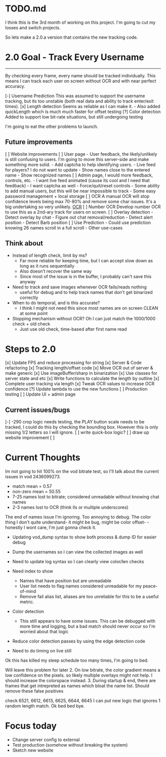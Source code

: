 # TODO.md
I think this is the 3rd month of working on this project. 
I'm going to cut my losses and switch projects.

So lets make a 2.0.a version that contains the new tracking code.

# 2.0 Goal - Track Every Username
---
By checking every frame, every name should be tracked individually.
This means I can track each user on screen without OCR and with near perfect accuracy.

[-] Username Prediction
    This was assumed to support the username tracking, but its too unstable (both real data and ability to track enter/exit times).
[x] Length detection
    Seems as reliable as I can make it.
    - Also added quickLength which is much much faster for offset testing
[?] Color detection
    Added to support low bit-rate situations, but still undergoing testing

I'm going to eat the other problems to launch.

## Future improvements
[ ] Website improvements
    [ ] User page
        - User feedback, the likely/unlikely is still confusing to users. I'm going to move this server-side and make something more solid.
        - Add captcha to help identifying users.
        - Live feed for players? I do not want to update
        - Show names close to the entered name
        - Show recognized names
    [ ] Admin page, I would more feedback, controls, etc.
        - I want live feed animated (cause its cool and I need that feedback)
        - I want captcha as well
        - Force/quit/reset controls
        - Some ability to add manual users, but this will be near impossible to track
        - Some easy password management + local storage
[ ] OCR 
    A manual OCR will stop confidence levels being max 70-80% and remove some char issues. It's a big undertaking so very unlikely.
    [OCR](/Implementation.md#ocr-notes)
[ ] Number OCR
    Develop number OCR to use this as a 2nd-ary track for users on screen.
[ ] Overlay detection
    - Detect overlay by chat
        - Figure out chat removal/reduction
    - Detect alert position
    - Detect Barb position
[ ] Use Prediction
    - Could use prediction knowing 26 names scroll in a full scroll
    - Other use-cases

## Think about
- Instead of length check, limit by ms? 
    - Far more reliable for keeping time, but I can accept slow down as long as it runs sequentially
    - Also doesn't recover the same way
    - Since most of the issue is in the buffer, I probably can't save this anyway
- Need to track and save images whenever OCR fails/reads nothing
    - useful for debug and to help track names that don't get binarized correctly
- When to do temporal, and is this accurate?
    - I think I might not need this since most names are on screen CLEAN at some point
- Stopping mechanism without OCR? Oh I can just match the 1000/1000 check + old check
    - Just use old check, time-based after first name read

# Steps to 2.0
[x] Update FPS and reduce processing for string
[x] Server & Code refactoring
    [x] Tracking length/offset code
    [x] Move OCR out of server & make generic
    [x] Use imageBuffer/sharp in binarization
    [x] Use classes for server state and etc
[x] Write functions to calculate the length by outline
[x] Complete user tracking via length
[x] Tweak OCR values to increase OCR confidence
[?] Update lambda to use the new functions
[ ] Production testing
[ ] Update UI + admin page

## Current issues/bugs
[-] -290 crop logic needs testing, the PLAY button scale needs to be tracked, I could do this by checking the bounding box.
    However this is only missing 1/2 letters so I will ignore.
[ ] write quick-box logic?
[ ] draw up website improvement
[ ] 


# Current Thoughts

Im not going to hit 100% on the vod bitrate test, so I'll talk about the current issues in vod 2436099273.
- match mean = 0.57
- non-zero mean = 50.55
- 7-25 names lost to bitrate; considered unreadable without knowing chat names
- 2-3 names lost to OCR (think lIs or multiple underscores)

The end of names issue I'm ignoring. Too annoying to debug.
The color thing I don't quite understand- it might be bug, might be color offset-
    - honestly I wont care, I'm just gonna check it.

- Updating vod_dump syntax to show both process & dump ID for easier debug
- Dump the usernames so I can view the collected images as well
- Need to update log syntax so I can clearly view color/len checks
- Need index to show 
    - Names that have position but are unreadable
    - User list needs to flag names considered unreadable for my peace-of-mind
    - Remove fail alias list, aliases are too unreliable for this to be a useful metric.

- Color detection
    - This still appears to have some issues. This can be debugged with more time and logging, but a bad match should never occur so I'm worried about that logic
- Reduce color detection passes by using the edge detection code
- Need to do timing on live still

Ok this has killed my sleep schedule too many times, I'm going to bed.


Will leave this problem for later
2. On low bitrate, the color gradient means a low confidence on the pixels.
    so likely multiple overlays might not help.
    I should increase the colorspace instead.
3. During startup & end, there are frames that get intrepreted as names which bloat the name list. Should remove these false positives

check 6521, 6612, 6613, 6625, 6644, 6645
I can put new logic that ignores 1 random length match.
Ok bed bed bye.

# Focus today
- Change server config to external
- Test production (somehow without breaking the system)
- Sketch new website


